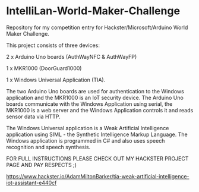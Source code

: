 # IntelliLan-World-Maker-Challenge
Repository for my competition entry for Hackster/Microsoft/Arduino World Maker Challenge.

This project consists of three devices:

2 x Arduino Uno boards (AuthWayNFC & AuthWayFP)

1 x MKR1000 (DoorGuard1000)

1 x Windows Universal Application (TIA).




The two Arduino Uno boards are used for authentication to the Windows application and the MKR1000 is an IoT security device. The Arduino Uno boards communicate with the Windows Application using serial, the MKR1000 is a web server and the Windows Application controls it and reads sensor data via HTTP.

The Windows Universal application is a Weak Artificial Intelligence application using SIML - the Synthetic Intelligence Markup Language. The Windows application is programmed in C# and also uses speech recognition and speech synthesis.

FOR FULL INSTRUCTIONS PLEASE CHECK OUT MY HACKSTER PROJECT PAGE AND PAY RESPECTS ;)

https://www.hackster.io/AdamMiltonBarker/tia-weak-artificial-intelligence-iot-assistant-e440cf
